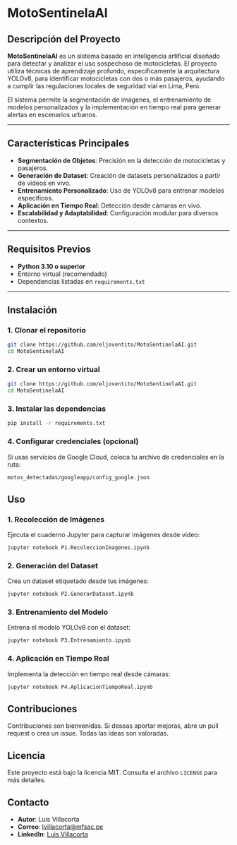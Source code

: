 # MotoSentinelaAI

## Descripción del Proyecto
**MotoSentinelaAI** es un sistema basado en inteligencia artificial diseñado para detectar y analizar el uso sospechoso de motocicletas. El proyecto utiliza técnicas de aprendizaje profundo, específicamente la arquitectura YOLOv8, para identificar motocicletas con dos o más pasajeros, ayudando a cumplir las regulaciones locales de seguridad vial en Lima, Perú.

El sistema permite la segmentación de imágenes, el entrenamiento de modelos personalizados y la implementación en tiempo real para generar alertas en escenarios urbanos.

---

## Características Principales
- **Segmentación de Objetos**: Precisión en la detección de motocicletas y pasajeros.
- **Generación de Dataset**: Creación de datasets personalizados a partir de videos en vivo.
- **Entrenamiento Personalizado**: Uso de YOLOv8 para entrenar modelos específicos.
- **Aplicación en Tiempo Real**: Detección desde cámaras en vivo.
- **Escalabilidad y Adaptabilidad**: Configuración modular para diversos contextos.

---

## Requisitos Previos
- **Python 3.10 o superior**
- Entorno virtual (recomendado)
- Dependencias listadas en `requirements.txt`

---

## Instalación

### 1. Clonar el repositorio
```bash
git clone https://github.com/eljoventito/MotoSentinelaAI.git
cd MotoSentinelaAI
```

### 2. Crear un entorno virtual
```bash
git clone https://github.com/eljoventito/MotoSentinelaAI.git
cd MotoSentinelaAI
```

### 3. Instalar las dependencias
```bash
pip install -r requirements.txt
```

### 4. Configurar credenciales (opcional)
Si usas servicios de Google Cloud, coloca tu archivo de credenciales en la ruta:
```bash
motos_detectadas/googleapp/config_google.json
```
## Uso

### 1. Recolección de Imágenes

Ejecuta el cuaderno Jupyter para capturar imágenes desde video:
```bash
jupyter notebook P1.RecoleccionImagenes.ipynb
```
### 2. Generación del Dataset

Crea un dataset etiquetado desde tus imágenes:
```bash
jupyter notebook P2.GenerarDataset.ipynb
```
### 3. Entrenamiento del Modelo

Entrena el modelo YOLOv8 con el dataset:
```bash
jupyter notebook P3.Entrenamiento.ipynb
```

### 4. Aplicación en Tiempo Real

Implementa la detección en tiempo real desde cámaras:
```bash
jupyter notebook P4.AplicacionTiempoReal.ipynb
```


## Contribuciones

Contribuciones son bienvenidas. Si deseas aportar mejoras, abre un pull request o crea un issue. Todas las ideas son valoradas.

## Licencia

Este proyecto está bajo la licencia MIT. Consulta el archivo `LICENSE` para más detalles.

## Contacto

- **Autor**: Luis Villacorta
- **Correo**: lvillacorta@mfsac.pe
- **LinkedIn**: [Luis Villacorta](https://www.linkedin.com/in/luisvillacorta/)
